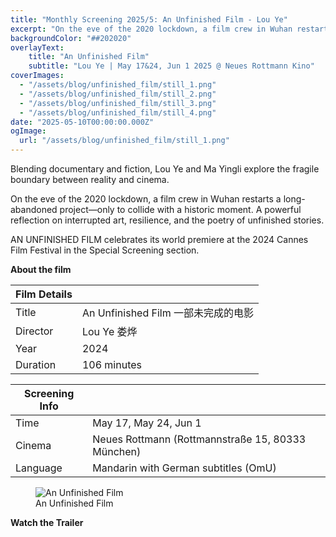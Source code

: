 ```yaml
---
title: "Monthly Screening 2025/5: An Unfinished Film - Lou Ye"
excerpt: "On the eve of the 2020 lockdown, a film crew in Wuhan restarts a long-abandoned project—only to collide with a historic moment. A powerful reflection on interrupted art, resilience, and the poetry of unfinished stories."
backgroundColor: "##202020"
overlayText:
    title: "An Unfinished Film"
    subtitle: "Lou Ye | May 17&24, Jun 1 2025 @ Neues Rottmann Kino"
coverImages:
  - "/assets/blog/unfinished_film/still_1.png"
  - "/assets/blog/unfinished_film/still_2.png"
  - "/assets/blog/unfinished_film/still_3.png"
  - "/assets/blog/unfinished_film/still_4.png"
date: "2025-05-10T00:00:00.000Z"
ogImage:
  url: "/assets/blog/unfinished_film/still_1.png"
---
```

Blending documentary and fiction, Lou Ye and Ma Yingli explore the fragile boundary between reality and cinema.

On the eve of the 2020 lockdown, a film crew in Wuhan restarts a long-abandoned project—only to collide with a historic moment. A powerful reflection on interrupted art, resilience, and the poetry of unfinished stories.

AN UNFINISHED FILM celebrates its world premiere at the 2024 Cannes Film Festival in the Special Screening section.


**About the film**

| Film Details| |
|---|---|
| Title| An Unfinished Film 一部未完成的电影|
| Director | Lou Ye 娄烨 |
| Year| 2024 |
| Duration| 106 minutes |

| Screening Info | |
|---|---|
| Time | May 17, May 24, Jun 1 |
| Cinema | Neues Rottmann (Rottmannstraße 15, 80333 München) |
| Language| Mandarin with German subtitles (OmU) |

<figure>
  <img src="/assets/blog/unfinished_film/poster.jpg" alt="An Unfinished Film" />
  <figcaption>An Unfinished Film</figcaption>
</figure>

**Watch the Trailer**

<div class="youtube-embed" data-video-id="2YycBG8PyTw" data-title="An Unfinished Film"></div>
